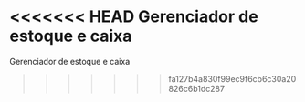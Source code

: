 <<<<<<< HEAD
Gerenciador de estoque e caixa
=======
Gerenciador de estoque e caixa
>>>>>>> fa127b4a830f99ec9f6cb6c30a20826c6b1dc287
